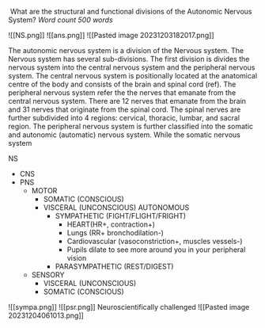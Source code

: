  What are the structural and functional divisions of the Autonomic Nervous System? _Word count 500 words_

![[NS.png]]
![[ans.png]]
![[Pasted image 20231203182017.png]]

The autonomic nervous system is a division of the Nervous system.  The Nervous system has several sub-divisions.   The first division is divides the nervous system into the central nervous system and the peripheral nervous system.  The central nervous system is positionally located at the anatomical centre of the body and consists of the brain and spinal cord (ref).  The peripheral nervous system refer the the nerves that emanate from the central nervous system. There are 12 nerves that emanate from the brain and 31 nerves that originate from the spinal cord.  The spinal nerves are further subdivided into 4 regions:  cervical, thoracic, lumbar, and sacral region.  The peripheral nervous system is further classified into the somatic and autonomic (automatic) nervous system.  While the somatic nervous system 

NS
- CNS
- PNS
	- MOTOR
		- SOMATIC (CONSCIOUS)
		- VISCERAL (UNCONSCIOUS) AUTONOMOUS
			- SYMPATHETIC (FIGHT/FLIGHT/FRIGHT)
				- HEART(HR+, contraction+)
				- Lungs (RR+ bronchodilation-)
				- Cardiovascular (vasoconstriction+, muscles vessels-)
				- Pupils dilate to see more around you in your peripheral vision
			- PARASYMPATHETIC (REST/DIGEST)
	- SENSORY
		-  VISCERAL (UNCONSCIOUS)
		- SOMATIC (CONSCIOUS)

![[sympa.png]]
![[psr.png]]
Neuroscientifically challenged
![[Pasted image 20231204061013.png]]

